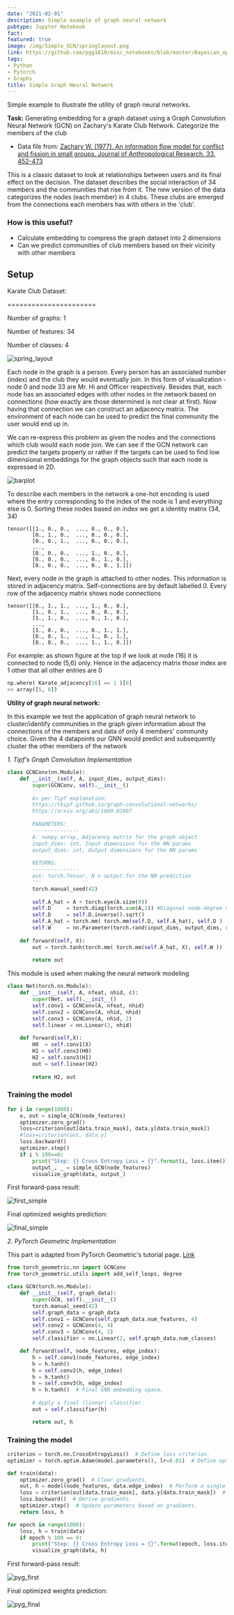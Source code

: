 ```yaml
---
date: "2021-02-01"
description: Simple example of graph neural network
pubtype: Jupyter Notebook
fact: 
featured: true
image: /img/Simple_GCN/springlayout.png
link: https://github.com/pgg1610/misc_notebooks/blob/master/Bayesian_optimisation/modular/demo.ipynb
tags:
- Python
- Pytorch
- Graphs
title: Simple Graph Neural Network
---
```



Simple example to illustrate the utility of graph neural networks. 

**Task:** Generating embedding for a graph dataset using a Graph Convolution Neural Network (GCN) on Zachary's Karate Club Network. Categorize the members of the club 

* Data file from: [Zachary W. (1977). An information flow model for conflict and fission in small groups. Journal of Anthropological Research, 33, 452-473](http://vlado.fmf.uni-lj.si/pub/networks/data/Ucinet/UciData.htm)

This is a classic dataset to look at relationships between users and its final effect on the decision. The dataset describes the social interaction of 34 members and the communities that rise from it. The new version of the data categorizes the nodes (each member) in 4 clubs. These clubs are emerged from the connections each members has with others in the 'club'. 

### How is this useful? 
- Calculate embedding to compress the graph dataset into 2 dimensions 
- Can we predict communities of club members based on their vicinity with other members 

## Setup 


Karate Club Dataset:

======================

Number of graphs: 1

Number of features: 34

Number of classes: 4

![spring_layout](/img/Simple_GCN/springlayout.png)
	
Each node in the graph is a person. Every person has an associated number (index) and the club they would eventually join. In this form of visualization - node 0 and node 33 are Mr. Hi and Officer respectively. Besides that, each node has an associated edges with other nodes in the network based on connections (how exactly are those determined is not clear at first). Now having that connection we can construct an adjacency matrix. The environment of each node can be used to predict the final community the user would end up in. 

We can re-express this problem as given the nodes and the connections which club would each node join. We can see if the GCN network can predict the targets properly or rather if the targets can be used to find low dimensional embeddings for the graph objects such that each node is expressed in 2D. 

![barplot](/img/Simple_GCN/barplot_classes.png)

To describe each members in the network a one-hot encoding is used where the entry corresponding to the index of the node is 1 and everything else is 0. Sorting these nodes based on index we get a identity matrix (34, 34)

```
tensor([[1., 0., 0.,  ..., 0., 0., 0.],
        [0., 1., 0.,  ..., 0., 0., 0.],
        [0., 0., 1.,  ..., 0., 0., 0.],
        ...,
        [0., 0., 0.,  ..., 1., 0., 0.],
        [0., 0., 0.,  ..., 0., 1., 0.],
        [0., 0., 0.,  ..., 0., 0., 1.]])
```

Next, every node in the graph is attached to other nodes. This information is stored in adjacency matrix. Self-connections are by default labelled 0. Every row of the adjacency matrix shows node connections

```
tensor([[0., 1., 1.,  ..., 1., 0., 0.],
        [1., 0., 1.,  ..., 0., 0., 0.],
        [1., 1., 0.,  ..., 0., 1., 0.],
        ...,
        [1., 0., 0.,  ..., 0., 1., 1.],
        [0., 0., 1.,  ..., 1., 0., 1.],
        [0., 0., 0.,  ..., 1., 1., 0.]])
```

For example: as shown figure at the top if we look at node (16) it is connected to node (5,6) only. Hence in the adjacency matrix those index are 1 other that all other entries are 0

```python
np.where( Karate_adjacency[16] == 1 )[0]
>> array([5, 6])
```

**Utility of graph neural network:**

In this example we test the application of graph neural network to cluster/identify communities in the graph given information about the connections of the members and data of only 4 members' community choice. Given the 4 datapoints our GNN would predict and subsequently cluster the other members of the network

*1. Tipf's Graph Convolution Implementation*

```python
class GCNConv(nn.Module):
    def __init__(self, A, input_dims, output_dims):
        super(GCNConv, self).__init__()
        '''
        As per Tipf explanation: 
        https://tkipf.github.io/graph-convolutional-networks/
        https://arxiv.org/abs/1609.02907
        
        PARAMETERS: 
        ---------------
        A: numpy.array, Adjacency matrix for the graph object 
        input_dims: int, Input dimensions for the NN params
        output_dims: int, Output dimensions for the NN params 
        
        RETURNS: 
        ---------------
        out: torch.Tensor, N x output for the NN prediction
        '''
        torch.manual_seed(42)
        
        self.A_hat = A + torch.eye(A.size(0))
        self.D     = torch.diag(torch.sum(A,1)) #Diagonal node-degree matrix 
        self.D     = self.D.inverse().sqrt()
        self.A_hat = torch.mm( torch.mm(self.D, self.A_hat), self.D )
        self.W     = nn.Parameter(torch.rand(input_dims, output_dims, requires_grad=True))
    
    def forward(self, X):
        out = torch.tanh(torch.mm( torch.mm(self.A_hat, X), self.W ))
        
        return out
```

This module is used when making the neural network modeling 

```python 
class Net(torch.nn.Module):
    def __init__(self, A, nfeat, nhid, c):
        super(Net, self).__init__()
        self.conv1 = GCNConv(A, nfeat, nhid)
        self.conv2 = GCNConv(A, nhid, nhid)
        self.conv3 = GCNConv(A, nhid, 2)
        self.linear = nn.Linear(2, nhid)
        
    def forward(self,X):
        H0  = self.conv1(X)
        H1 = self.conv2(H0)
        H2 = self.conv3(H1)
        out = self.linear(H2)
        
        return H2, out 
```

### Training the model 

```python 
for i in range(1000):
    e, out = simple_GCN(node_features)
    optimizer.zero_grad()
    loss=criterion(out[data.train_mask], data.y[data.train_mask])
    #loss=criterion(out, data.y)
    loss.backward()
    optimizer.step()
    if i % 100==0:
        print("Step: {} Cross Entropy Loss = {}".format(i, loss.item()))
        output_, _ = simple_GCN(node_features)
        visualize_graph(data, output_)
```

First forward-pass result:

![first_simple](/img/Simple_GCN/simple/first.png)

Final optimized weights prediction: 

![final_simple](/img/Simple_GCN/simple/final_output.png)


*2. PyTorch Geometric Implementation*

This part is adapted from PyTorch Geometric's tutorial page. [Link](https://colab.research.google.com/drive/1h3-vJGRVloF5zStxL5I0rSy4ZUPNsjy8?usp=sharing#scrollTo=7cjjyFVnpKB0)

```python
from torch_geometric.nn import GCNConv
from torch_geometric.utils import add_self_loops, degree

class GCN(torch.nn.Module):
    def __init__(self, graph_data):
        super(GCN, self).__init__()
        torch.manual_seed(42)
        self.graph_data = graph_data
        self.conv1 = GCNConv(self.graph_data.num_features, 4)
        self.conv2 = GCNConv(4, 4)
        self.conv3 = GCNConv(4, 2)
        self.classifier = nn.Linear(2, self.graph_data.num_classes)

    def forward(self, node_features, edge_index):
        h = self.conv1(node_features, edge_index)
        h = h.tanh()
        h = self.conv2(h, edge_index)
        h = h.tanh()
        h = self.conv3(h, edge_index)
        h = h.tanh()  # Final GNN embedding space.
        
        # Apply a final (linear) classifier.
        out = self.classifier(h)

        return out, h
```

### Training the model 

```python 
criterion = torch.nn.CrossEntropyLoss()  # Define loss criterion.
optimizer = torch.optim.Adam(model.parameters(), lr=0.01)  # Define optimizer.

def train(data):
    optimizer.zero_grad()  # Clear gradients.
    out, h = model(node_features, data.edge_index)  # Perform a single forward pass.
    loss = criterion(out[data.train_mask], data.y[data.train_mask])  # Compute the loss solely based on the training nodes.
    loss.backward()  # Derive gradients.
    optimizer.step()  # Update parameters based on gradients.
    return loss, h

for epoch in range(1000):
    loss, h = train(data)
    if epoch % 100 == 0:
        print("Step: {} Cross Entropy Loss = {}".format(epoch, loss.item()))
        visualize_graph(data, h)
```

First forward-pass result:

![pyg_first](/img/Simple_GCN/pyg_gcn/first.png)

Final optimized weights prediction: 

![pyg_final](/img/Simple_GCN/pyg_gcn/final_output.png)

